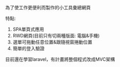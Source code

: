 為了使工作更便利而製作的小工具彙總網頁

特點:
1. SPA單頁式應用
2. RWD網頁(目前只有切兩種版面: 電腦&手機)
3. 選單可拖動任意位置&跟隨視窗捲動位置
4. 簡單的登入驗證

目前還在學習laravel，有計畫將整個程式改成MVC架構
